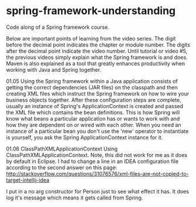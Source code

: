 # spring-framework-understanding
Code along of a Spring framework course.

Below are important points of learning from the video series. The digit before the decimal point indicates the chapter or module number. The digits after the decimal point indicate the video number.
Until tutorial or video #5, the previous videos simply explain what the Spring framework is and does. Maven is also explained as a tool that greatly
enhances productivity when working with Java and Spring together.

01.05
Using the Spring framework within a Java application consists of getting the correct dependencies (JAR files) on the classpath and then creating
XML files which instruct the Spring framework on how to wire your business objects together. After these configuration steps are complete, usually
an instance of Spring's ApplicationContext is created and passed the XML file which contains the bean definitions. This is how Spring will know what
beans a particular application has or wants to work with and how they are dependent on or wired with each other. When you need an instance of a 
particular bean you don't use the 'new' operator to instantiate is yourself, you ask the Spring ApplicationContext instance for it.

01.06 
ClassPathXMLApplicationContext
Using ClassPathXMLApplicationContext. Note, this did not work for me as it does by default in Eclipse. 
I had to change a line in an IDEA configuration file according to the second answer on this page:
http://stackoverflow.com/questions/31076576/xml-files-are-not-copied-to-target-intellij-idea

I put in a no arg constructor for Person just to see what effect it has.
It does log it's message which means it gets called from Spring.

